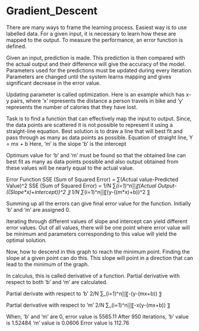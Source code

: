 # Gradient_Descent

There are many ways to frame the learning process. Easiest way is to use labelled data. For a given input, it is necessary to learn how these are mapped to the output. To measure the performance, an error function is defined. 

Given an input, prediction is made. This prediction is then compared with the actual output and their difference will give the accuracy of the model. Parameters used for the predictions must be updated during every iteration. Parameters are changed until the system learns mapping and gives significant decrease in the error value.

Updating parameter is called optimization. Here is an example which has x-y pairs, where ‘x’ represents the distance a person travels in bike and ‘y’ represents the number of calories that they have lost. 


Task is to find a function that can effectively map the input to output. Since, the data points are scattered it is not possible to represent it using a straight-line equation. Best solution is to draw a line that will best fit and pass through as many as data points as possible. 
Equation of straight line,
              Y = mx + b
Here,
‘m’ is the slope
‘b’ is the intercept

Optimum value for ‘b’ and ‘m’ must be found so that the obtained line can best fit as many as data points possible and also output obtained from these values will be nearly equal to the actual value.

Error Function
SSE (Sum of Squared Error) = ∑(Actual value-Predicted Value)^2
SSE (Sum of Squared Error) = 1/N ∑_(i=1)^n▒〖(Actual Output-((Slope*x)+intercept))^2  〗
                             1/N ∑_(i=1)^n▒〖(y-((m*x)+b))^2  〗

Summing up all the errors can give final error value for the function. Initially ‘b’ and ‘m’ are assigned 0.

Iterating through different values of slope and intercept can yield different error values. Out of all values, there will be one point where error value will be minimum and parameters corresponding to this value will yield the optimal solution.

Now, how to descend in this graph to reach the minimum point. Finding the slope at a given point can do this. This slope will point in a direction that can lead to the minimum of the graph. 

In calculus, this is called derivative of a function. Partial derivative with respect to both ‘b’ and ‘m’ are calculated.

Partial derivate with respect to ‘b’ 
2/N ∑_(i=1)^n▒〖-(y-(mx+b)) 〗

Partial derivative with respect to ‘m’
2/N ∑_(i=1)^n▒〖-x(y-(mx+b))  〗

When,
‘b’ and ‘m’ are 0, error value is 5565.11
After 950 iterations, 
‘b’ value is 1.52484 
‘m’ value is 0.0606 
Error value is 112.76
